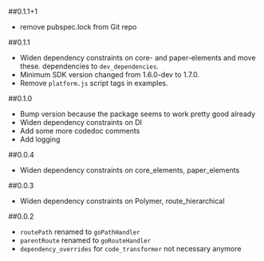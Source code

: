 ##0.1.1+1
- remove pubspec.lock from Git repo

##0.1.1
- Widen dependency constraints on core- and paper-elements and move these.
dependencies to `dev_dependencies`.
- Minimum SDK version changed from 1.6.0-dev to 1.7.0.
- Remove `platform.js` script tags in examples.

##0.1.0
- Bump version because the package seems to work pretty good already
- Widen dependency constraints on DI
- Add some more codedoc comments
- Add logging

##0.0.4
- Widen dependency constraints on core_elements, paper_elements

##0.0.3
- Widen dependency constraints on Polymer, route_hierarchical

##0.0.2
- `routePath` renamed to `goPathHandler`
- `parentRoute` renamed to `goRouteHandler`
- `dependency_overrides` for `code_transformer` not necessary anymore
